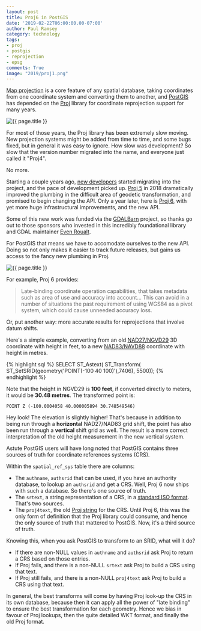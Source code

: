 ```yaml
---
layout: post
title: Proj6 in PostGIS
date: '2019-02-22T06:00:00.00-07:00'
author: Paul Ramsey
category: technology
tags:
- proj
- postgis
- reprojection
- epsg
comments: True
image: "2019/proj1.png"
---
```


[Map projection](https://en.wikipedia.org/wiki/Map_projection) is a core feature of any spatial database, taking coordinates from one coordinate system and converting them to another, and [PostGIS](http://postgis.net) has depended on the [Proj](https://proj4.org/) library for coordinate reprojection support for many years.

<img src="{{ site.images }}{{ page.image }}" alt="{{ page.title }}" />

For most of those years, the Proj library has been extremely slow moving. New projection systems might be added from time to time, and some bugs fixed, but in general it was easy to ignore. How slow was development? So slow that the version number migrated into the name, and everyone just called it "Proj4".

No more.

Starting a couple years ago, [new developers](https://github.com/OSGeo/proj.4/blob/master/AUTHORS) started migrating into the project, and the pace of development picked up. [Proj 5](https://proj4.org/news.html#proj-5-0-0) in 2018 dramatically improved the plumbing in the difficult area of geodetic transformation, and promised to begin changing the API. Only a year later, here is [Proj 6](https://github.com/OSGeo/proj.4/blob/50cfb37a04c452bbdec2f6ce3c09ee20624ccb7f/NEWS), with yet more huge infrastructural improvements, and the new API. 

Some of this new work was funded via the [GDALBarn](https://gdalbarn.com/) project, so thanks go out to those sponsors who invested in this incredibly foundational library and GDAL maintainer [Even Roualt](https://github.com/rouault).

For PostGIS that means we have to accomodate ourselves to the new API. Doing so not only makes it easier to track future releases, but gains us access to the fancy new plumbing in Proj.

<img src="{{ site.images }}/2019/proj2.jpg" alt="{{ page.title }}" />

For example, Proj 6 provides:

> Late-binding coordinate operation capabilities, that takes  metadata such as
area of use and accuracy into account... This can avoid in a
number of situations the past requirement of using WGS84 as a pivot system,
which could cause unneeded accuracy loss.

Or, put another way: more accurate results for reprojections that involve datum shifts.

Here's a simple example, converting from an old [NAD27/NGVD29](http://epsg.io/7406) 3D coordinate with height in feet, to a new [NAD83/NAVD88](http://epsg.io/5500) coordinate with height in metres.

{% highlight sql %}
SELECT ST_Astext(
         ST_Transform(
           ST_SetSRID(geometry('POINT(-100 40 100)'),7406), 
           5500));
{% endhighlight %}

Note that the height in NGVD29 is **100 feet**, if converted directly to meters, it would be **30.48 metres**. The transformed point is:

    POINT Z (-100.0004058 40.000005894 30.748549546)

Hey look! The elevation is slightly higher! That's because in addition to being run through a **horizontal** NAD27/NAD83 grid shift, the point has also been run through a **vertical** shift grid as well. The result is a more correct interpretation of the old height measurement in the new vertical system.

Astute PostGIS users will have long noted that PostGIS contains three sources of truth for coordinate references systems (CRS).

Within the `spatial_ref_sys` table there are columns:

* The `authname`, `authsrid` that can be used, if you have an authority database, to lookup an `authsrid` and get a CRS. Well, Proj 6 now ships with such a database. So there's one source of truth.
* The `srtext`, a string representation of a CRS, in a [standard ISO format](https://www.iso.org/standard/63094.html). That's two sources.
* The `proj4text`, the old [Proj string](https://proj4.org/operations/projections/index.html) for the CRS. Until Proj 6, this was the only form of definition that the Proj library could consume, and hence the only source of truth that mattered to PostGIS. Now, it's a third source of truth.

Knowing this, when you ask PostGIS to transform to an SRID, what will it do?

* If there are non-NULL values in `authname` and `authsrid` ask Proj to return a CRS based on those entries.
* If Proj fails, and there is a non-NULL `srtext` ask Proj to build a CRS using that text.
* If Proj still fails, and there is a non-NULL `proj4text` ask Proj to build a CRS using that text.

In general, the best transforms will come by having Proj look-up the CRS in its own database, because then it can apply all the power of "late binding" to ensure the best transformation for each geometry. Hence we bias in favour of Proj lookups, then the quite detailed WKT format, and finally the old Proj format.




